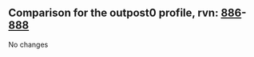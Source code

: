 ## Comparison for the outpost0 profile, rvn: [886](https://github.com/PRO100KatYT/FortniteProfileRevisions/tree/main/profiles/outpost0/886%20outpost0.json)-[888](https://github.com/PRO100KatYT/FortniteProfileRevisions/tree/main/profiles/outpost0/888%20outpost0.json)

No changes
